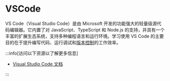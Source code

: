 # VSCode

VS Code（Visual Studio Code）是由 Microsoft 开发的功能强大的轻量级源代码编辑器。它内置了对 JavaScript、TypeScript 和 Node.js 的支持，并具有一个丰富的扩展生态系统，支持多种编程语言和运行环境。学习使用 VS Code 的主要目的在于提升编写代码、运行调试和[版本控制](vcs/index.md)的工作效率。

:::info[访问以下资源以了解更多信息]

- [Visual Studio Code 文档](https://code.visualstudio.com/docs)

:::
